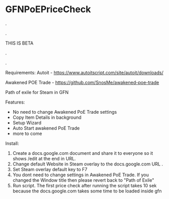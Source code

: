 # GFNPoEPriceCheck
.

.

THIS IS BETA

.

.

Requirements:
Autoit - https://www.autoitscript.com/site/autoit/downloads/

Awakened POE Trade - https://github.com/SnosMe/awakened-poe-trade

Path of exile for Steam in GFN

Features:
- No need to change Awakened PoE Trade settings
- Copy Item Details in background
- Setup Wizard
- Auto Start awakened PoE Trade
- more to come

Install:
1. Create a docs.google.com document and share it to everyone so it shows /edit at the end in URL.
2. Change default Website in Steam overlay to the docs.google.com URL .
3. Set Steam overlay default key to F7
4. You dont need to change settings in Awakened PoE Trade. If you changed the Window title then please revert back to "Path of Exile"
5. Run script. 
   The first price check after running the script takes 10 sek because the docs.google.com takes some time to be loaded inside gfn  
